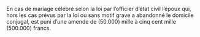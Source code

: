 En cas de mariage célébré selon la loi par l’officier d’état civil l’époux qui, hors les cas prévus par la loi ou sans motif grave a abandonné le domicile conjugal, est puni d’une amende de (50.000) mille à cinq cent mille (500.000) francs.